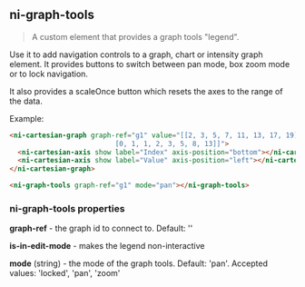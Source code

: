 ## ni-graph-tools

> A custom element that provides a graph tools "legend".

Use it to add navigation controls to a graph, chart or intensity graph element.
It provides buttons to switch between pan mode, box zoom mode or to lock navigation.

It also provides a scaleOnce button which resets the axes to the range of the data.

Example:
```html
<ni-cartesian-graph graph-ref="g1" value="[[2, 3, 5, 7, 11, 13, 17, 19],
                          [0, 1, 1, 2, 3, 5, 8, 13]]">
  <ni-cartesian-axis show label="Index" axis-position="bottom"></ni-cartesian-axis>
  <ni-cartesian-axis show label="Value" axis-position="left"></ni-cartesian-axis>
</ni-cartesian-graph>

<ni-graph-tools graph-ref="g1" mode="pan"></ni-graph-tools>
```


### ni-graph-tools properties

**graph-ref** - the graph id to connect to. Default: ''

**is-in-edit-mode** - makes the legend non-interactive


**mode** (string) - the mode of the graph tools. Default: 'pan'.
               Accepted values: 'locked', 'pan', 'zoom'
